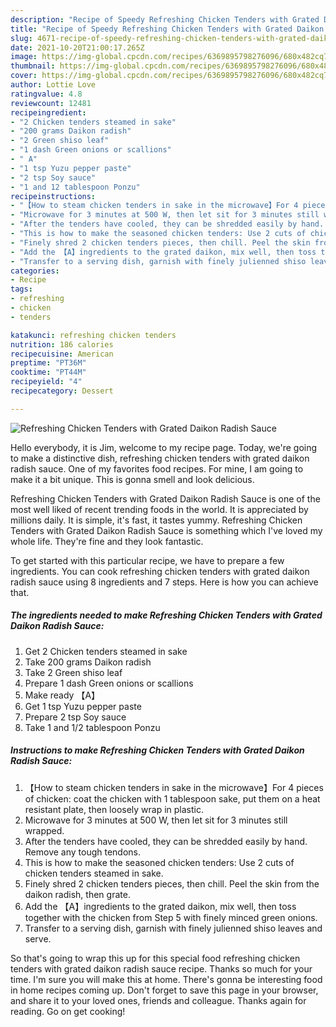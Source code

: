 ```yaml
---
description: "Recipe of Speedy Refreshing Chicken Tenders with Grated Daikon Radish Sauce"
title: "Recipe of Speedy Refreshing Chicken Tenders with Grated Daikon Radish Sauce"
slug: 4671-recipe-of-speedy-refreshing-chicken-tenders-with-grated-daikon-radish-sauce
date: 2021-10-20T21:00:17.265Z
image: https://img-global.cpcdn.com/recipes/6369895798276096/680x482cq70/refreshing-chicken-tenders-with-grated-daikon-radish-sauce-recipe-main-photo.jpg
thumbnail: https://img-global.cpcdn.com/recipes/6369895798276096/680x482cq70/refreshing-chicken-tenders-with-grated-daikon-radish-sauce-recipe-main-photo.jpg
cover: https://img-global.cpcdn.com/recipes/6369895798276096/680x482cq70/refreshing-chicken-tenders-with-grated-daikon-radish-sauce-recipe-main-photo.jpg
author: Lottie Love
ratingvalue: 4.8
reviewcount: 12481
recipeingredient:
- "2 Chicken tenders steamed in sake"
- "200 grams Daikon radish"
- "2 Green shiso leaf"
- "1 dash Green onions or scallions"
- " A"
- "1 tsp Yuzu pepper paste"
- "2 tsp Soy sauce"
- "1 and 12 tablespoon Ponzu"
recipeinstructions:
- "【How to steam chicken tenders in sake in the microwave】For 4 pieces of chicken: coat the chicken with 1 tablespoon sake, put them on a heat resistant plate, then loosely wrap in plastic."
- "Microwave for 3 minutes at 500 W, then let sit for 3 minutes still wrapped."
- "After the tenders have cooled, they can be shredded easily by hand. Remove any tough tendons."
- "This is how to make the seasoned chicken tenders: Use 2 cuts of chicken tenders steamed in sake."
- "Finely shred 2 chicken tenders pieces, then chill. Peel the skin from the daikon radish, then grate."
- "Add the 【A】ingredients to the grated daikon, mix well, then toss together with the chicken from Step 5 with finely minced green onions."
- "Transfer to a serving dish, garnish with finely julienned shiso leaves and serve."
categories:
- Recipe
tags:
- refreshing
- chicken
- tenders

katakunci: refreshing chicken tenders 
nutrition: 186 calories
recipecuisine: American
preptime: "PT36M"
cooktime: "PT44M"
recipeyield: "4"
recipecategory: Dessert

---
```



![Refreshing Chicken Tenders with Grated Daikon Radish Sauce](https://img-global.cpcdn.com/recipes/6369895798276096/680x482cq70/refreshing-chicken-tenders-with-grated-daikon-radish-sauce-recipe-main-photo.jpg)

Hello everybody, it is Jim, welcome to my recipe page. Today, we're going to make a distinctive dish, refreshing chicken tenders with grated daikon radish sauce. One of my favorites food recipes. For mine, I am going to make it a bit unique. This is gonna smell and look delicious.

Refreshing Chicken Tenders with Grated Daikon Radish Sauce is one of the most well liked of recent trending foods in the world. It is appreciated by millions daily. It is simple, it's fast, it tastes yummy. Refreshing Chicken Tenders with Grated Daikon Radish Sauce is something which I've loved my whole life. They're fine and they look fantastic.




To get started with this particular recipe, we have to prepare a few ingredients. You can cook refreshing chicken tenders with grated daikon radish sauce using 8 ingredients and 7 steps. Here is how you can achieve that.

<!--inarticleads1-->

##### The ingredients needed to make Refreshing Chicken Tenders with Grated Daikon Radish Sauce:

1. Get 2 Chicken tenders steamed in sake
1. Take 200 grams Daikon radish
1. Take 2 Green shiso leaf
1. Prepare 1 dash Green onions or scallions
1. Make ready  【A】
1. Get 1 tsp Yuzu pepper paste
1. Prepare 2 tsp Soy sauce
1. Take 1 and 1/2 tablespoon Ponzu




<!--inarticleads2-->

##### Instructions to make Refreshing Chicken Tenders with Grated Daikon Radish Sauce:

1. 【How to steam chicken tenders in sake in the microwave】For 4 pieces of chicken: coat the chicken with 1 tablespoon sake, put them on a heat resistant plate, then loosely wrap in plastic.
1. Microwave for 3 minutes at 500 W, then let sit for 3 minutes still wrapped.
1. After the tenders have cooled, they can be shredded easily by hand. Remove any tough tendons.
1. This is how to make the seasoned chicken tenders: Use 2 cuts of chicken tenders steamed in sake.
1. Finely shred 2 chicken tenders pieces, then chill. Peel the skin from the daikon radish, then grate.
1. Add the 【A】ingredients to the grated daikon, mix well, then toss together with the chicken from Step 5 with finely minced green onions.
1. Transfer to a serving dish, garnish with finely julienned shiso leaves and serve.




So that's going to wrap this up for this special food refreshing chicken tenders with grated daikon radish sauce recipe. Thanks so much for your time. I'm sure you will make this at home. There's gonna be interesting food in home recipes coming up. Don't forget to save this page in your browser, and share it to your loved ones, friends and colleague. Thanks again for reading. Go on get cooking!

